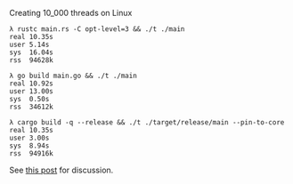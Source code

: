 Creating 10_000 threads on Linux

```
λ rustc main.rs -C opt-level=3 && ./t ./main
real 10.35s
user 5.14s
sys  16.04s
rss  94628k

λ go build main.go && ./t ./main
real 10.92s
user 13.00s
sys  0.50s
rss  34612k

λ cargo build -q --release && ./t ./target/release/main --pin-to-core
real 10.35s
user 3.00s
sys  8.94s
rss  94916k
```

See [this post](https://matklad.github.io/2021/03/12/goroutines-are-not-significantly-lighter-than-threads.html) for discussion.

